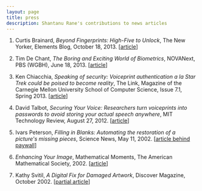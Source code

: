 ```yaml
---
layout: page
title: press
description: Shantanu Rane's contributions to news articles
---
```


<ol>
<li>    <p>  Curtis Brainard, <i>Beyond Fingerprints: High-Five to Unlock</i>, The New Yorker, Elements Blog, October 18, 2013. [<a href="http://www.newyorker.com/online/blogs/elements/2013/10/iphone-fingerprints-biometric-security-gesture-to-unlock.html">article</a>]</p></li>
<li>    <p>  Tim De Chant, <i>The Boring and Exciting World of Biometrics</i>, NOVANext, PBS (WGBH), June 18, 2013. [<a href="http://www.pbs.org/wgbh/nova/next/tech/biometrics-and-the-future-of-identification/">article</a>]</p></li>
<li>    <p>  Ken Chiacchia, <i>Speaking of security: Voiceprint authentication a la Star Trek could be poised to become reality</i>, The Link, Magazine of the Carnegie Mellon University School of Computer Science, Issue 7.1, Spring 2013. [<a href="http://link.cs.cmu.edu/article.php?a=776">article</a>]</p></li>
<li>    <p> David Talbot, <i>Securing Your Voice: Researchers turn voiceprints into passwords to avoid storing your actual speech anywhere</i>, MIT Technology Review, August 27, 2012. [<a href="http://www.technologyreview.com/news/428970/securing-your-voice/">article</a>]</p></li>
<li>    <p>  Ivars Peterson, <i>Filling in Blanks: Automating the restoration of a picture's missing pieces</i>, Science News, May 11, 2002. [<a href="http://www.sciencenews.org/20020511/bob10.asp">article behind paywall</a>]</p></li>
<li>    <p>     <i> Enhancing Your Image</i>, Mathematical Moments, The American Mathematical Society, 2002. [<a href="http://www.ams.org/ams/mm24-image.pdf">article</a>] </p></li>
<li> <p> Kathy Svitil, <i>A Digital Fix for Damaged Artwork</i>, Discover Magazine, October 2002. [<a href="http://discovermagazine.com/2002/oct/breakfix">partial article</a>] </p></li>
</ol>


